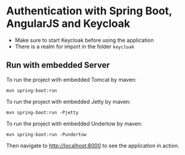 # Authentication with Spring Boot, AngularJS and Keycloak

- Make sure to start Keycloak before using the application
- There is a realm for import in the folder `keycloak`

## Run with embedded Server

To run the project with embedded Tomcat by maven:

    mvn spring-boot:run
  
To run the project with embedded Jetty by maven:

    mvn spring-boot:run -Pjetty

To run the project with embedded Undertow by maven:

    mvn spring-boot:run -Pundertow

Then navigate to [http://localhost:8000](http://localhost:8000) to see the application in action.
